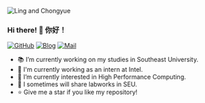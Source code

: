 ![Ling and Chongyue](https://github.com/JinBridger/JinBridger/assets/89779290/bb10497e-0e04-4374-9d73-0f2c5bc59dce)

### Hi there! 👋 你好！

[![GitHub](https://img.shields.io/badge/GitHub-JinBridger-brightgreen.svg)](https://github.com/JinBridger)
[![Blog](https://img.shields.io/badge/Blog-JinBridger-informational.svg)](http://jinbridger.github.io)
[![Mail](https://img.shields.io/badge/Mail-jinqiao@seu.edu.cn-important.svg)](mailto:jinqiao@seu.edu.cn)

- 📚 I’m currently working on my studies in Southeast University.
- 💼 I'm currently working as an intern at Intel.
- 🌱 I’m currently interested in High Performance Computing.
- 📖 I sometimes will share labworks in SEU.
- ⭐ Give me a star if you like my repository!
